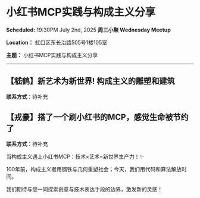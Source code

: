 # 小红书MCP实践与构成主义分享

**Scheduled:** 19:30PM July 2nd, 2025
**周三小聚 Wednesday Meetup**

**Location：** 虹口区东长治路505号1楼105室

**主题：** 小红书MCP实践与构成主义分享

---

## 【嵇鹤】新艺术为新世界! 构成主义的雕塑和建筑

**联系方式**：待补充

## 【戎豪】搭了一个刷小红书的MCP，感觉生命被节约了

**联系方式**：待补充

当构成主义遇上小红书MCP：技术×艺术=新世界生产力！✨

100年前，构成主义者用钢铁与几何重塑社会；今天，我们用代码和算法解放时间。

我们期待与您一同探索创意与技术表达手段的边界，激发新的灵感！
